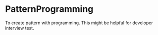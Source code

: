 # PatternProgramming
To create pattern with programming. This might be helpful for developer interview test.
